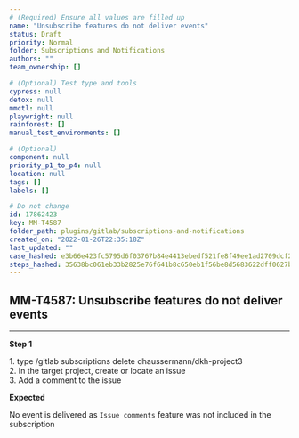 ```yaml
---
# (Required) Ensure all values are filled up
name: "Unsubscribe features do not deliver events"
status: Draft
priority: Normal
folder: Subscriptions and Notifications
authors: ""
team_ownership: []

# (Optional) Test type and tools
cypress: null
detox: null
mmctl: null
playwright: null
rainforest: []
manual_test_environments: []

# (Optional)
component: null
priority_p1_to_p4: null
location: null
tags: []
labels: []

# Do not change
id: 17862423
key: MM-T4587
folder_path: plugins/gitlab/subscriptions-and-notifications
created_on: "2022-01-26T22:35:18Z"
last_updated: ""
case_hashed: e3b66e423fc5795d6f03767b84e4413ebedf521fe8f49ee1ad2709dcf2f22bd024dcb50fd9bbb0e19b6b47c606b86f12
steps_hashed: 35638bc061eb33b2825e76f641b8c650eb1f56be8d5683622dff0627b494c12ce75b3434f8b6f1120a400208945b79dd
---
```


## MM-T4587: Unsubscribe features do not deliver events

---

**Step 1**

1\. type /gitlab subscriptions delete dhaussermann/dkh-project3\
2\. In the target project, create or locate an issue\
3\. Add a comment to the issue

**Expected**

No event is delivered as `Issue comments` feature was not included in the subscription
